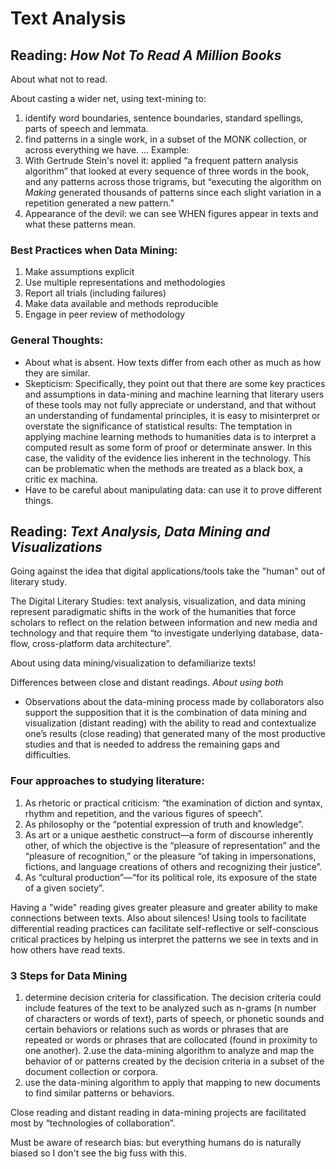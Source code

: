 # Text Analysis
## Reading: *How Not To Read A Million Books*

About what not to read. 

About casting a wider net, using text-mining to:
 1. identify word boundaries, sentence boundaries, standard spellings, parts of speech and lemmata.
 2. find patterns in a single work, in a subset of the MONK collection, or across everything we have.
 ... Example:
 1. With Gertrude Stein's novel it:  applied “a frequent pattern analysis algorithm” that looked at every sequence of 
 three words in the book, and any patterns across those trigrams, but “executing the algorithm on 
 *Making* generated thousands of patterns since each slight variation in a repetition generated a new pattern."
 2. Appearance of the devil: we can see WHEN figures appear in texts and what these patterns mean.
 
### Best Practices when Data Mining:
1. Make assumptions explicit
2. Use multiple representations and methodologies
3. Report all trials (including failures)
4. Make data available and methods reproducible
5. Engage in peer review of methodology

### General Thoughts:
- About what is absent. How texts differ from each other as much as how they are similar. 
- Skepticism: Specifically, they point out that there are some key practices and assumptions in data-mining and machine 
learning that literary users of these tools may not fully appreciate or understand, and that without an understanding 
of fundamental principles, it is easy to misinterpret or overstate the significance of statistical results:
The temptation in applying machine learning methods to humanities data is to interpret a computed result as some 
form of proof or determinate answer. In this case, the validity of the evidence lies inherent in the technology. This can 
be problematic when the methods are treated as a black box, a critic ex machina.
- Have to be careful about manipulating data: can use it to prove different things. 

## Reading: *Text Analysis, Data Mining and Visualizations* 

Going against the idea that digital applications/tools take the "human" out of literary study.

The Digital Literary Studies: 
text analysis, visualization, and data mining represent paradigmatic shifts in the work of the humanities that force scholars to reflect on the relation between information and new media and technology and that require them
“to investigate underlying database, data-flow, cross-platform data architecture”.

About using data mining/visualization to defamiliarize texts!

Differences between close and distant readings. *About using both*
* Observations about the data-mining process made by collaborators also support the supposition that it is the combination of data mining and visualization (distant reading) with the ability to read and contextualize one’s results (close reading) that generated many of the most productive studies and that is needed to address the remaining gaps and difficulties. 

### Four approaches to studying literature:
1. As rhetoric or practical criticism: “the examination of diction and syntax, rhythm and repetition, and the various figures of speech”.
2. As philosophy or the “potential expression of truth and knowledge”.
3. As art or a unique aesthetic construct—a form of discourse inherently other, of which the objective is the “pleasure of representation” and the “pleasure of recognition,” or the pleasure “of taking in impersonations, fictions, and language creations of others and recognizing their justice”.
4. As “cultural production”—“for its political role, its exposure of the state of a given society”.

Having a "wide" reading gives greater pleasure and greater ability to make connections between texts. 
Also about silences!
Using tools to facilitate differential reading practices can facilitate self-reflective or self-conscious critical practices by helping us interpret the patterns we see in texts and in how others have read texts.

### 3 Steps for Data Mining
1. determine decision criteria for classification. The decision criteria could include features of the text to be analyzed such as n-grams (n number of characters or words of text), parts of speech, or phonetic sounds and certain behaviors or relations such as words or phrases that are repeated or words or phrases that are collocated (found in proximity to one another). 
2.use the data-mining algorithm to analyze and map the behavior of or patterns created by the decision criteria in a subset of the document collection or corpora. 
3. use the data-mining algorithm to apply that mapping to new documents to find similar patterns or behaviors.

Close reading and distant reading in data-mining projects are facilitated most by “technologies of collaboration”.

Must be aware of research bias: but everything humans do is naturally biased so I don't see the big fuss with this. 
